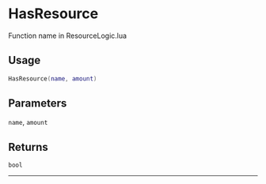 # HasResource
Function name in ResourceLogic.lua
## Usage
```lua
HasResource(name, amount)
```
## Parameters
`name`, `amount`
## Returns
`bool`

---